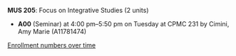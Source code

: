 **MUS 205**: Focus on Integrative Studies (2 units)

- **A00** (Seminar) at 4:00 pm–5:50 pm on Tuesday at CPMC 231 by Cimini, Amy Marie (A11781474)

[Enrollment numbers over time](./MUS205.tsv)
